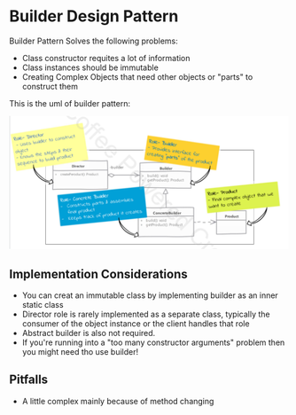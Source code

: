 # Builder Design Pattern
Builder Pattern Solves the following problems:
* Class constructor requites a lot of information
* Class instances should be immutable
* Creating Complex Objects that need other objects or "parts" to construct them

This is the uml of builder pattern:

![Builder UML](images/builder-uml.png)

## Implementation Considerations
* You can creat an immutable class by implementing builder as an inner static class
* Director role is rarely implemented as a separate class, typically the consumer of the object instance or the client handles that role
* Abstract builder is also not required.
* If you're running into a "too many constructor arguments" problem then you might need tho use builder!

## Pitfalls
* A little complex mainly because of method changing 
